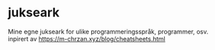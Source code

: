 # jukseark
Mine egne jukseark for ulike programmeringsspråk, programmer, osv. inpirert av https://m-chrzan.xyz/blog/cheatsheets.html